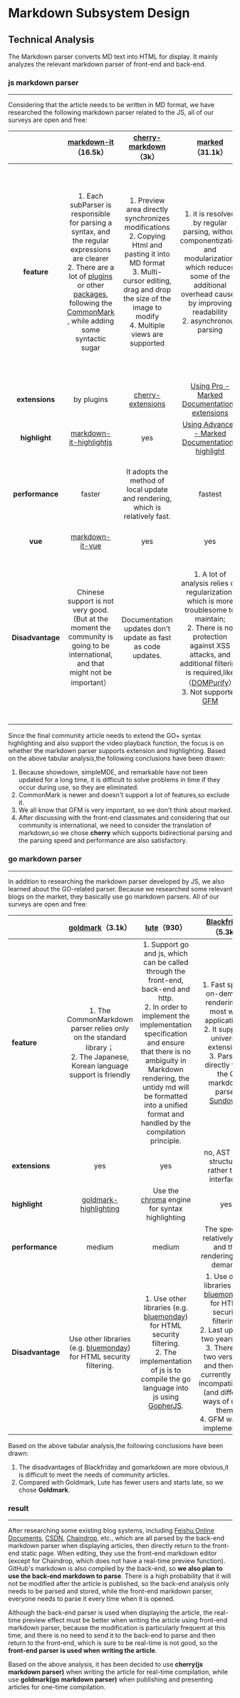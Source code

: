 # Markdown Subsystem Design

## Technical Analysis

The Markdown parser converts MD text into HTML for display. It mainly analyzes the relevant markdown parser of front-end and back-end.

### js markdown parser

---

Considering that the article needs to be written in MD format, we have researched the following markdown parser related to the JS, all of our surveys are open and free:

|                  | [markdown-it](https://github.com/markdown-it/markdown-it?tab=readme-ov-file)（16.5k） | [cherry-markdown](https://github.com/Tencent/cherry-markdown)（3k） |    [marked](https://github.com/markedjs/marked)（31.1k）     | [showdown](https://github.com/showdownjs/showdown)（13.7k）  | [simpleMDE](https://github.com/sparksuite/simplemde-markdown-editor)（9.6k） | [remarkable](https://github.com/jonschlinkert/remarkable)（5.6k） | [CommonMark](https://github.com/commonmark/commonmark.js)（1.4k） |
| :--------------: | :----------------------------------------------------------: | :----------------------------------------------------------: | :----------------------------------------------------------: | :----------------------------------------------------------: | :----------------------------------------------------------: | :----------------------------------------------------------: | :----------------------------------------------------------: |
|   **feature**    | 1. Each subParser is responsible for parsing a syntax, and the regular expressions are clearer<br />2. There are a lot of [plugins](https://link.zhihu.com/?target=https%3A//www.npmjs.com/search%3Fq%3Dkeywords%3Amarkdown-it-plugin) or other [packages](https://link.zhihu.com/?target=https%3A//www.npmjs.com/search%3Fq%3Dkeywords%3Amarkdown-it), following the [CommonMark ]( https://link.zhihu.com/?target=https%3A//spec.commonmark.org/0.30/%23insecure-characters) , while adding some syntactic sugar | 1. Preview area directly synchronizes modifications <br />2. Copying Html and pasting it into MD format <br />3. Multi-cursor editing, drag and drop the size of the image to modify<br />4. Multiple views are supported | 1. it is resolved by regular parsing, without componentization and modularization, which reduces some of the additional overhead caused by improving readability<br />2. asynchronous parsing | Showdown defines a series of subParsers that can parse different syntax, which is logically clear, and it is easy to register your own subParser or extension to extend the new syntax. | 1. SimpleMDE is one of the first editors to have both built-in auto-save and spell checker. <br />2. The syntax is parsed together using [codemirror](https://github.com/codemirror/codemirror) and relies on [font awesome](http://fontawesome.io/), and the preview is rendered by [marked](https://github.com/chjj/marked) using GFM. | 1. There are a number of "presets" to make it easy to quickly enable/disable active syntax rules and options for some common use cases.<br />2. Plugin functionality is provided | 1. A function is provided with parsing a CommonMark document to an AST and rendering the document as an HTML or XML representation<br />2. Multi-language implementation |
|  **extensions**  |                          by plugins                          | [cherry-extensions](https://github.com/Tencent/cherry-markdown/wiki/%E8%87%AA%E5%AE%9A%E4%B9%89%E8%AF%AD%E6%B3%95) | [Using Pro - Marked Documentation-extensions](https://marked.js.org/using_pro#extensions) |                             yes                              |                             yes                              |                             yes                              | [Proposed Extensions](https://github.com/commonmark/commonmark-spec/wiki/Proposed-Extensions) |
|  **highlight**   | [markdown-it-highlightjs](https://www.npmjs.com/package/markdown-it-highlightjs) |                             yes                              | [Using Advanced - Marked Documentation-highlight](https://marked.js.org/using_advanced#highlight) |                             yes                              |  [highlight.js](https://github.com/isagalaev/highlight.js)   |                             yes                              |                             yes                              |
| **performance**  |                            faster                            | It adopts the method of local update and rendering, which is relatively fast. |                           fastest                            | Due to the introduction of modularity and lifecycle, the efficiency of parsing is significantly reduced |                      Slower than marked                      |                            normal                            | Only compared with PHP, Java, etc. of the same product, JS has the best performance |
|     **vue**      | [markdown-it-vue](https://github.com/ravenq/markdown-it-vue) |                             yes                              |                             yes                              |       [Vue Showdown](https://vue-showdown.js.org/zh/)        |   [vue-simplemde](https://f-loat.github.io/vue-simplemde/)   | [vue-remarkable](https://github.com/katalonne/vue-remarkable/blob/master/README.md) |                                                              |
| **Disadvantage** | Chinese support is not very good.(But at the moment the community is going to be international, and that might not be important） | Documentation updates don't update as fast as code updates.  | 1. A lot of analysis relies on regularization, which is more troublesome to maintain; <br />2. There is no protection against XSS attacks, and additional filtering is required,like （[DOMPurify](https://github.com/cure53/DOMPurify)）<br />3. Not supported [GFM](https://docs.github.com/en/get-started/writing-on-github/working-with-advanced-formatting) | 1. If there is a problem with the implementation of one subParser, it may cause the resolution of other subParsers to be affected as well<br />2. Many of the more important issues were not resolved <br />3. Last updated two years ago | 1. It does not support image drag and drop upload, paste and upload, we may need to implement it ourself ([example](https://zhuanlan.zhihu.com/p/35679561)) <br />2. Last update 8 years ago |                  3. Last update 5 years ago                  |  This format is newer and doesn't support a lot of features  |

Since the final community article needs to extend the GO+ syntax highlighting and also support the video playback function, the focus is on whether the markdown parser supports extension and highlighting. Based on the above tabular analysis,the following conclusions have been drawn:
1. Because showdown, simpleMDE, and remarkable have not been updated for a long time, it is difficult to solve problems in time if they occur during use, so they are eliminated.
2. CommonMark is newer and doesn't support a lot of features,so exclude it.
3. We all know that GFM is very important, so we don't think about marked.
4. After discussing with the front-end classmates and considering that our community is international, we need to consider the translation of markdown,so we chose **cherry** which supports bidirectional parsing and the parsing speed and performance are also satisfactory.


### go markdown parser

---

In addition to researching the markdown parser developed by JS, we also learned about the GO-related parser. Because we researched some relevant blogs on the market, they basically use go markdown parsers. All of our surveys are open and free:

|                  |     [goldmark](https://github.com/yuin/goldmark)（3.1k）     |         [lute](https://github.com/88250/lute)（930）         | [Blackfriday](https://github.com/russross/blackfriday)（5.3k） | [gomarkdown](https://github.com/gomarkdown/markdown)（1.2k） |
| ---------------- | :----------------------------------------------------------: | :----------------------------------------------------------: | :----------------------------------------------------------: | :----------------------------------------------------------: |
| **feature**      | 1. The CommonMarkdown parser relies only on the standard library；<br />2. The Japanese, Korean language support is friendly | 1. Support go and js, which can be called through the front-end, back-end and http.<br />2. In order to implement the implementation specification and ensure that there is no ambiguity in Markdown rendering, the untidy md will be formatted into a unified format and handled by the compilation principle. | 1. Fast speed, on-demand rendering of most web applications.<br />2.  It supports universal extensions<br />3. Parsing directly from the C markdown parser [Sundown](https://github.com/vmg/sundown). | [markdown package](https://pkg.go.dev/github.com/gomarkdown/markdown) |
| **extensions**   |                             yes                              |                             yes                              |       no,  AST uses structures rather than interfaces        |                             yes                              |
| **highlight**    | [goldmark-highlighting](https://github.com/yuin/goldmark-highlighting) | Use the [chroma](https://github.com/alecthomas/chroma) engine for syntax highlighting |                             yes                              |                             yes                              |
| **performance**  |                            medium                            |                            medium                            | The speed is relatively fast, and the rendering is on demand. |                             slow                             |
| **Disadvantage** | Use other libraries (e.g. [bluemonday](https://github.com/microcosm-cc/bluemonday)) for HTML security filtering. | 1. Use other libraries (e.g. [bluemonday](https://github.com/microcosm-cc/bluemonday)) for HTML security filtering.<br />2. The implementation of js is to compile the go language into js using [GopherJS](https://github.com/gopherjs/gopherjs). | 1. Use other libraries (e.g. [bluemonday](https://github.com/microcosm-cc/bluemonday)) for HTML security filtering.<br />2. Last updated two years ago.<br />3. There are two versions, and there are currently some incompatibilities (and different ways of using them)<br />4. GFM was not implemented. | 1. Use other libraries (e.g. [bluemonday](https://github.com/microcosm-cc/bluemonday)) for HTML security filtering.<br />2. Poor performance |

Based on the above tabular analysis,the following conclusions have been drawn:
1. The disadvantages of Blackfriday and gomarkdown are more obvious,it is difficult to meet the needs of community articles.
2. Compared with Goldmark, Lute has fewer users and starts late, so we chose **Goldmark**.

### result

---

After researching some existing blog systems, including [Feishu Online Documents](https://eq2pyit41ih.feishu.cn/drive/home/), [CSDN](https://www.csdn.net/), [Chaindrop](https://ld246.com/), etc., which are all parsed by the back-end markdown parser when displaying articles,  then directly return to the front-end static page. When editing, they use the front-end markdown editor (except for Chaindrop, which does not have a real-time preview function). GitHub's markdown is also compiled by the back-end, so **we also plan to use the back-end markdown to parse**. There is a high probability that it will not be modified after the article is published, so the back-end analysis only needs to be parsed and stored, while the front-end markdown parser, everyone needs to parse it every time when it is opened.

Although the back-end parser is used when displaying the article, the real-time preview effect must be better when writing the article using front-end markdown parser, because the modification is particularly frequent at this time, and there is no need to send it to the back-end to parse and then return to the front-end, which is sure to be real-time is not good, so the **front-end parser is used when writing the article**.

Based on the above analysis, it has been decided to use **cherry(js markdown parser)** when writing the article for real-time compilation, while use **goldmark(go markdown parser)** when publishing and presenting articles for one-time compilation.
